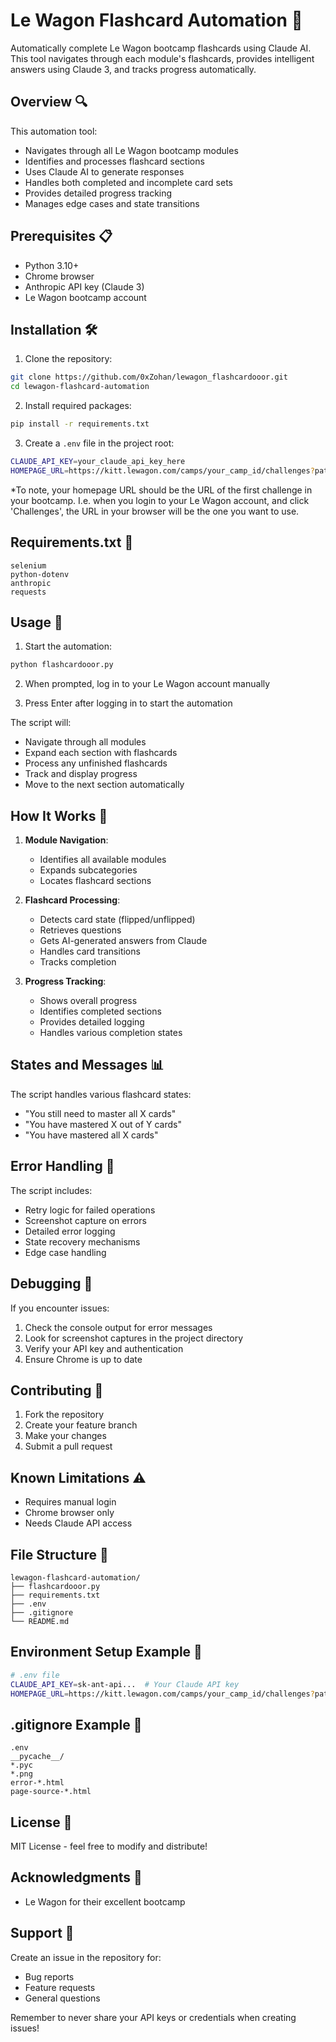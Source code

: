 # Le Wagon Flashcard Automation 🎴

Automatically complete Le Wagon bootcamp flashcards using Claude AI. This tool navigates through each module's flashcards, provides intelligent answers using Claude 3, and tracks progress automatically.

## Overview 🔍

This automation tool:
- Navigates through all Le Wagon bootcamp modules
- Identifies and processes flashcard sections
- Uses Claude AI to generate responses
- Handles both completed and incomplete card sets
- Provides detailed progress tracking
- Manages edge cases and state transitions

## Prerequisites 📋

- Python 3.10+
- Chrome browser
- Anthropic API key (Claude 3)
- Le Wagon bootcamp account

## Installation 🛠️

1. Clone the repository:
```bash
git clone https://github.com/0xZohan/lewagon_flashcardooor.git
cd lewagon-flashcard-automation
```

2. Install required packages:
```bash
pip install -r requirements.txt
```

3. Create a `.env` file in the project root:
```bash
CLAUDE_API_KEY=your_claude_api_key_here
HOMEPAGE_URL=https://kitt.lewagon.com/camps/your_camp_id/challenges?path=your_path_here
```
*To note, your homepage URL should be the URL of the first challenge in your bootcamp. I.e. when you login to your Le Wagon account, and click 'Challenges', the URL in your browser will be the one you want to use.

## Requirements.txt 📄
```
selenium
python-dotenv
anthropic
requests
```

## Usage 🚀

1. Start the automation:
```bash
python flashcardooor.py
```

2. When prompted, log in to your Le Wagon account manually

3. Press Enter after logging in to start the automation

The script will:
- Navigate through all modules
- Expand each section with flashcards
- Process any unfinished flashcards
- Track and display progress
- Move to the next section automatically

## How It Works 🔧

1. **Module Navigation**: 
   - Identifies all available modules
   - Expands subcategories
   - Locates flashcard sections

2. **Flashcard Processing**:
   - Detects card state (flipped/unflipped)
   - Retrieves questions
   - Gets AI-generated answers from Claude
   - Handles card transitions
   - Tracks completion

3. **Progress Tracking**:
   - Shows overall progress
   - Identifies completed sections
   - Provides detailed logging
   - Handles various completion states

## States and Messages 📊

The script handles various flashcard states:
- "You still need to master all X cards"
- "You have mastered X out of Y cards"
- "You have mastered all X cards"

## Error Handling 🛟

The script includes:
- Retry logic for failed operations
- Screenshot capture on errors
- Detailed error logging
- State recovery mechanisms
- Edge case handling

## Debugging 🐛

If you encounter issues:
1. Check the console output for error messages
2. Look for screenshot captures in the project directory
3. Verify your API key and authentication
4. Ensure Chrome is up to date

## Contributing 🤝

1. Fork the repository
2. Create your feature branch
2. Make your changes
3. Submit a pull request

## Known Limitations ⚠️

- Requires manual login
- Chrome browser only
- Needs Claude API access

## File Structure 📁
```
lewagon-flashcard-automation/
├── flashcardooor.py
├── requirements.txt
├── .env
├── .gitignore
└── README.md
```

## Environment Setup Example 🔑
```bash
# .env file
CLAUDE_API_KEY=sk-ant-api...  # Your Claude API key
HOMEPAGE_URL=https://kitt.lewagon.com/camps/your_camp_id/challenges?path=your_path_here
```

## .gitignore Example 📝
```
.env
__pycache__/
*.pyc
*.png
error-*.html
page-source-*.html
```

## License 📜

MIT License - feel free to modify and distribute!

## Acknowledgments 🙏

- Le Wagon for their excellent bootcamp

## Support 💪

Create an issue in the repository for:
- Bug reports
- Feature requests
- General questions

Remember to never share your API keys or credentials when creating issues!